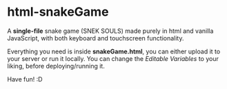 # html-snakeGame
A **single-file** snake game (SNEK SOULS) made purely in html and vanilla JavaScript, with both keyboard and touchscreen functionality.

Everything you need is inside **snakeGame.html**, you can either upload it to your server or run it locally.
You can change the *Editable Variables* to your liking, before deploying/running it.

Have fun! :D

